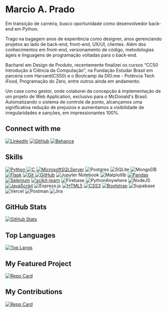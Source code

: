 # Marcio A. Prado

Em transição de carreira, busco oportunidade como desenvolvedor back-end em Python.

Trago na bagagem anos de experiência como designer, anos gerenciando projetos ao lado de back-end, front-end, UX/UI, clientes. Além dos conhecimentos em front-end, versionamento de código, metodologias ágeis e linguagens de programação voltadas para o back-end.

Bacharel em Design de Produto, recentemente finalizei os cursos “CC50 Introdução à Ciência da Computação”, na Fundação Estudar Brasil em parceria com Harvard(CS50) e o Bootcamp da DIO.me - Potência Tech iFood, Programação do Zero, entre outros ainda em andamento.

Um case como gestor, onde colaborei da concepção à implementação de um projeto de Web Application, exclusivo para o McDonald's Brasil. Automatizando o sistema de controle de ponto, alcançamos uma significativa redução de prejuízos e aumentamos a visibilidade de irregularidades e sanções, em impressionantes 100%.

## Connect with me
[![LinkedIn](https://img.shields.io/badge/LinkedIn-000?style=for-the-badge&logo=linkedin&logoColor=0E76A8)](https://www.linkedin.com/in/marcioprado1/)
[![GitHub](https://img.shields.io/badge/GitHub-000?style=for-the-badge&logo=github&logoColor=30A3DC)](https://github.com/MAPRADO)
[![Behance](https://img.shields.io/badge/Behance-000?style=for-the-badge&logo=behance&logoColor=0056FF)](https://www.behance.net/pradoma)

## Skills
[![Python](https://img.shields.io/badge/Python-000?style=for-the-badge&logo=python)](https://img.shields.io/badge/Python-000?style=for-the-badge&logo=python)
[![C](https://img.shields.io/badge/C-000?style=for-the-badge&logo=c)](https://img.shields.io/badge/C-000?style=for-the-badge&logo=c)
[![MicrosoftSQLServer](https://img.shields.io/badge/Microsoft%20SQL%20Server-000?style=for-the-badge&logo=microsoft%20sql%20server&logoColor=0056FF)](https://img.shields.io/badge/Microsoft%20SQL%20Server-000?style=for-the-badge&logo=microsoft%20sql%20server&logoColor=0056FF)
![Postgres](https://img.shields.io/badge/postgres-000?style=for-the-badge&logo=postgresql&logoColor=white)
![SQLite](https://img.shields.io/badge/sqlite-000?style=for-the-badge&logo=sqlite&logoColor=white)
![MongoDB](https://img.shields.io/badge/MongoDB-000?style=for-the-badge&logo=mongodb&logoColor=white)
[![Flask](https://img.shields.io/badge/Flask-000?style=for-the-badge&logo=flask)](https://img.shields.io/badge/Flask-000?style=for-the-badge&logo=flask)
[![Git](https://img.shields.io/badge/Git-000?style=for-the-badge&logo=git&logoColor=E94D5F)](https://git-scm.com/doc)
[![GitHub](https://img.shields.io/badge/GitHub-000?style=for-the-badge&logo=github&logoColor=30A3DC)](https://docs.github.com/)
![Jupyter Notebook](https://img.shields.io/badge/jupyter-000?style=for-the-badge&logo=jupyter&logoColor=white)
![Matplotlib](https://img.shields.io/badge/Matplotlib-000?style=for-the-badge&logo=Matplotlib&logoColor=white)
[![Pandas](https://img.shields.io/badge/Pandas-000?style=for-the-badge&logo=pandas&logoColor=0056FF)](https://img.shields.io/badge/Pandas-000?style=for-the-badge&logo=pandas&logoColor=0056FF)
[![Selenium](https://img.shields.io/badge/Selenium-000?style=for-the-badge&logo=selenium)](https://img.shields.io/badge/Selenium-000?style=for-the-badge&logo=selenium)
[![scikit-learn](https://img.shields.io/badge/scikit--learn-000.svg?style=for-the-badge&logo=scikit-learn)](https://img.shields.io/badge/scikit--learn-000.svg?style=for-the-badge&logo=scikit-learn)
![Firebase](https://img.shields.io/badge/firebase-000?style=for-the-badge&logo=firebase)
![PythonAnywhere](https://img.shields.io/badge/pythonanywhere-000?style=for-the-badge&logo=pythonanywhere&logoColor=%232F9FD7.svg)
![NodeJS](https://img.shields.io/badge/node.js-000?style=for-the-badge&logo=node.js&logoColor=white)
[![JavaScript](https://img.shields.io/badge/JavaScript-000?style=for-the-badge&logo=javascript)](https://img.shields.io/badge/JavaScript-000?style=for-the-badge&logo=javascript)
![Express.js](https://img.shields.io/badge/express.js-000?style=for-the-badge&logo=express&logoColor=%2361DAFB)
[![HTML5](https://img.shields.io/badge/HTML5-000?style=for-the-badge&logo=html5)](https://img.shields.io/badge/HTML5-000?style=for-the-badge&logo=html5)
[![CSS3](https://img.shields.io/badge/CSS3-000?style=for-the-badge&logo=css3&logoColor=264CE4)](https://img.shields.io/badge/CSS3-000?style=for-the-badge&logo=css3&logoColor=264CE4)
[![Bootstrap](https://img.shields.io/badge/bootstrap-000?style=for-the-badge&logo=bootstrap&logoColor=553C7B)](https://img.shields.io/badge/bootstrap-000?style=for-the-badge&logo=bootstrap&logoColor=553C7B)
![Supabase](https://img.shields.io/badge/Supabase-000?style=for-the-badge&logo=supabase&logoColor=white)
![Vercel](https://img.shields.io/badge/vercel-000.svg?style=for-the-badge&logo=vercel&logoColor=white)
![Postman](https://img.shields.io/badge/Postman-000?style=for-the-badge&logo=postman&logoColor=white)
![Jira](https://img.shields.io/badge/jira-000?style=for-the-badge&logo=jira&logoColor=white)

## GitHub Stats
[![GitHub Stats](https://github-readme-stats.vercel.app/api?username=MAPRADO&theme=transparent&bg_color=000&border_color=30A3DC&show_icons=true&icon_color=DA5B0B&title_color=264CE4&text_color=38BDAE)](https://github.com/MAPRADO)

## Top Languages
[![Top Langs](https://github-readme-stats-git-masterrstaa-rickstaa.vercel.app/api/top-langs/?username=MAPRADO&bg_color=000&border_color=30A3DC&title_color=264CE4&text_color=38BDAE&langs_count=8)](https://github.com/MAPRADO)

## My Featured Project
[![Repo Card](https://github-readme-stats.vercel.app/api/pin/?username=MAPRADO&repo=projeto_final_cs50&bg_color=000&border_color=30A3DC&show_icons=true&icon_color=DA5B0B&title_color=264CE4&text_color=38BDAE)](https://github.com/MAPRADO/projeto_final_cs50)

## My Contributions
[![Repo Card](https://github-readme-stats.vercel.app/api/pin/?username=MAPRADO&repo=dio-lab-open-source&bg_color=000&border_color=30A3DC&show_icons=true&icon_color=DA5B0B&title_color=264CE4&text_color=38BDAE)](https://github.com/MAPRADO/dio-lab-open-source)

